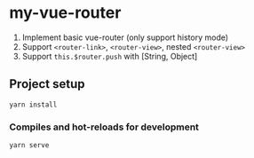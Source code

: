 # my-vue-router

1. Implement basic vue-router (only support history mode)
2. Support `<router-link>`, `<router-view>`, nested `<router-view>`
3. Support `this.$router.push` with [String, Object]

## Project setup

```
yarn install
```

### Compiles and hot-reloads for development

```
yarn serve
```
